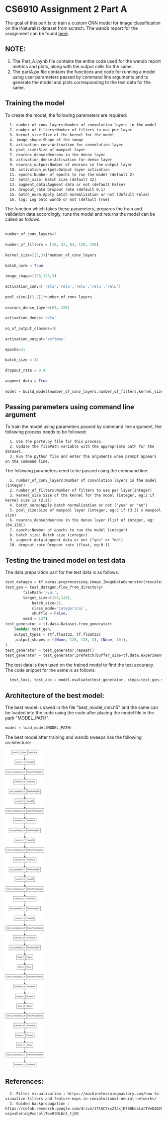 # CS6910 Assignment 2 Part A

The goal of this part is to train a custom CNN model for image classification on the iNaturalist dataset from scratch. The wandb report for the assignment can be found [here](https://wandb.ai/hithesh-sidhesh/Assignment_2/reports/CS6910-Assignment-2--VmlldzoxNzI3Nzcy).

## NOTE:

1. The Part_A.ipynb file contains the entire code used for the wandb report metrics and plots, along with the output cells for the same.
2. The partA.py file contains the functions and code for running a model using user parameters passed by command line arguments and to generate the model and plots corresponding to the test data for the same.


## Training the model

To create the model, the following parameters are required:


      1. number_of_conv_layers:Number of convolution layers in the model
      2. number_of_filters:Number of filters to use per layer
      3. kernel_size:Size of the kernel for the model
      4. image_shape:Shape of the image
      5. activation_conv:Activation for convolution layer
      6. pool_size:Size of maxpool layer
      7. neurons_dense:Neurons in the dense layer
      8. activation_dense:Activation for dense layer
      9. neurons_output:Number of neurons in the output layer 
      10. activation_output:Output layer activation
      11. epochs:Number of epochs to run the model (default 2)
      12. batch_size: Batch size (default 32)
      13. augment_data:Augment data or not (default False)
      14. dropout_rate Dropout rate (default 0.1)
      15. batch_norm:Apply batch normalization or not (default False)
      16. log: Log onto wandb or not (default True)

The function which takes these parameters, prepares the train and validation data accordingly, runs the model and returns the model can be called as follows:

```python

number_of_conv_layers=5

number_of_filters = [16, 32, 64, 128, 256]

kernel_size=[(3,3)]*number_of_conv_layers

batch_norm = True

image_shape=(128,128,3)

activation_conv=['relu','relu','relu','relu','relu']

pool_size=[(2,2)]*number_of_conv_layers

neurons_dense_layer=[64, 128]

activation_dense='relu'

no_of_output_classes=10

activation_output='softmax'

epochs=21

batch_size = 32

dropout_rate = 0.4

augment_data = True

model = build_model(number_of_conv_layers,number_of_filters,kernel_size,image_shape,activation_conv,pool_size,neurons_dense_layer,activation_dense,no_of_output_classes,activation_output, epochs=epochs, batch_size = batch_size, augment_data = augment_data, dropout_rate = dropout_rate, batch_norm=batch_norm, log=False)
```

## Passing parameters using command line argument

To train the model using parameters passed by command line argument, the following process needs to be followed:

      1. Use the partA.py file for this process.
      2. Update the filePath variable with the appropriate path for the dataset.
      3. Run the python file and enter the arguments when prompt appears on the command line.
      
The following parameters need to be passed using the command line:

      1. number_of_conv_layers:Number of convolution layers in the model (integer)
      2. number_of_filters:Number of filters to use per layer(integer)
      3. kernel_size:Size of the kernel for the model (integer, eg:2 if kernel size is (2,2))
      4. batch_norm:Apply batch normalization or not ("yes" or "no")
      5. pool_size:Size of maxpool layer (integer, eg:3 if (3,3) s maxpool size)
      6. neurons_dense:Neurons in the dense layer (list of integer, eg: [64,128])
      7. epochs:Number of epochs to run the model (integer)
      8. batch_size: Batch size (integer)
      9. augment_data:Augment data or not ("yes" or "no")
      10. dropout_rate Dropout rate (float, eg:0.1)
      
## Testing the trained model on test data

The data preparation part for the test data is as follows:

```python
test_datagen = tf.keras.preprocessing.image.ImageDataGenerator(rescale=1./255)
test_gen = test_datagen.flow_from_directory(
        filePath+'/val',
        target_size=(128,128),
            batch_size=32,
            class_mode='categorical',
            shuffle = False,
        seed = 137)
test_generator = tf.data.Dataset.from_generator(
    lambda: test_gen,
    output_types = (tf.float32, tf.float32)
    ,output_shapes = ([None, 128, 128, 3], [None, 10]),
)
test_generator = test_generator.repeat()
test_generator = test_generator.prefetch(buffer_size=tf.data.experimental.AUTOTUNE)
```
The test data is then used on the trained model to find the test accuracy. The code snippet for the same is as follows:

```python
  test_loss, test_acc = model.evaluate(test_generator, steps=test_gen.samples//test_gen.batch_size, verbose=2)

```
      
## Architecture of the best model:

The best model is saved in the file "best_model_cnn.h5" and the same can be loaded into the code using the code after placing the model file in the path "MODEL_PATH":
```python
model = load_model(MODEL_PATH)
```

The best model after training and wandb sweeps has the following architecture:

![Model Architecture](https://github.com/HegdeSiddesh/cs6910_Assignment2/blob/main/Part%20A/model_arch.png)


## References:

      1. Filter visualization : https://machinelearningmastery.com/how-to-visualize-filters-and-feature-maps-in-convolutional-neural-networks/
      2. Guided backpropagation : https://colab.research.google.com/drive/17tAC7xx2IJxjK700bdaLatTVeDA02GJn?usp=sharing#scrollTo=0tNibn3_tjSO
